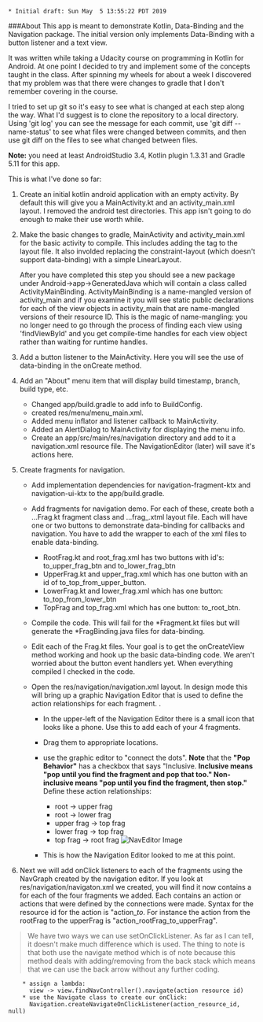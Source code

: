     * Initial draft: Sun May  5 13:55:22 PDT 2019

###About
This app is meant to demonstrate Kotlin, Data-Binding and the Navigation package.  The initial version only implements Data-Binding with a button listener and a text view.

It was written while taking a Udacity course on programming in Kotlin for Android.  At one point I decided to try and implement some of the concepts taught in the class.  After spinning my wheels for about a week I discovered that my problem was that there were changes to gradle that I don't remember covering in the course.

I tried to set up git so it's easy to see what is changed at each step along the way.  What I'd suggest is to clone the repository to a local directory.  Using 'git log' you can see the message for each commit, use 'git diff --name-status' to see what files were changed between commits, and then use git diff on the files to see what changed between files.

**Note:** you need at least AndroidStudio 3.4, Kotlin plugin 1.3.31 and Gradle 5.11 for this app.

This is what I've done so far:

1. Create an initial kotlin android application with an empty activity.  By default this will give you a MainActivity.kt and an activity_main.xml layout.  I removed the android test directories.  This app isn't going to do enough to make their use worth while.
2. Make the basic changes to gradle, MainActivity and activity_main.xml for the basic activity to compile.  This includes adding the <layout> tag to the layout file.  It also involded replacing the constraint-layout (which doesn't support data-binding) with a simple LinearLayout.
  
    After you have completed this step you should see a new package under Android->app->GeneratedJava which will contain a class called ActivityMainBinding.  ActivityMainBinding is a name-mangled version of activity_main and if you examine it you will see static public declarations for each of the view objects in activity_main that are name-mangled versions of their resource ID.  This is the magic of name-mangling: you no longer need to go through the process of finding each view using 'findViewById' and you get compile-time handles for each view object rather than waiting for runtime handles.

3.  Add a button listener to the MainActivity.  Here you will 
see the use of data-binding in the onCreate method.

4.  Add an "About" menu item that will display build timestamp, branch, build type, etc.

    * Changed app/build.gradle to add info to BuildConfig.
    * created res/menu/menu_main.xml.
    * Added menu inflator and listener callback to MainActivity.
    * Added an AlertDialog to MainActivity for displaying the menu info.
    * Create an app/src/main/res/navigation directory and add to it a navigation.xml resource file.  The NavigationEditor (later) will save it's actions here.

5.  Create fragments for navigation.

    * Add implementation dependencies for navigation-fragment-ktx and navigation-ui-ktx to the app/build.gradle.
    * Add fragments for navigation demo.  For each of these, create both a ...Frag.kt fragment class and ...frag_.xtml layout file.  Each will have one or two buttons to demonstrate data-binding for callbacks and navigation.  You have to add the <layout> wrapper to each of the xml files to enable data-binding.

        * RootFrag.kt and root_frag.xml has two buttons with id's: to_upper_frag_btn and to_lower_frag_btn
        * UpperFrag.kt and upper_frag.xml which has one button with an id of to_top_from_upper_button.
        * LowerFrag.kt and lower_frag.xml which has one button: to_top_from_lower_btn
        * TopFrag and top_frag.xml which has one button: to_root_btn.

    * Compile the code.  This will fail for the *Fragment.kt files but will generate the *FragBinding.java files for data-binding.
    * Edit each of the Frag.kt files.  Your goal is to get the onCreateView method working and hook up the basic data-binding code.  We aren't worried about the button event handlers yet.  When everything compiled I checked in the code.
    * Open the res/navigation/navigation.xml layout.  In design mode this will bring up a graphic Navigation Editor that is used to define the action relationships for each fragment.
.
        * In the upper-left of the Navigation Editor there is a small icon that looks like a phone.  Use this to add each of your 4 fragments.
        * Drag them to appropriate locations.
        * use the graphic editor to "connect the dots".  **Note** that the **"Pop Behavior"** has a checkbox that says "Inclusive.  **Inclusive means "pop until you find the fragment and pop that too."  Non-inclusive means "pop until you find the fragment, then stop."**  Define these action relationships:

            * root -> upper frag
            * root -> lower frag
            * upper frag -> top frag
            * lower frag -> top frag
            * top frag -> root frag
 ![NavEditor Image](snapshots/NavEditor)

        * This is how the Navigation Editor looked to me at this point.

6.  Next we will add onClick listeners to each of the fragments using the NavGraph created by the navigation editor.  If you look at res/navigation/navigaton.xml we created, you will find it now contains a <Fragment> for each of the four fragments we added.  Each <Fragment> contains an action or actions that were defined by the connections were made.  Syntax for the resource id for the action is "action_<Fragment>_to_<destination Fragment>.  For instance the action from the rootFrag to the upperFrag is "action_rootFrag_to_upperFrag".  

> We have two ways we can use setOnClickListener.  As far as I can tell, it doesn't make much difference which is used.  The thing to note is that both use the navigate method which is of note because this method deals with adding/removing from the  back stack which means that we can use the back arrow without any further coding.

        * assign a lambda:
          view -> view.findNavController().navigate(action resource id)
        * use the Navigate class to create our onClick:
          Navigation.createNavigateOnClickListener(action_resource_id, null)

